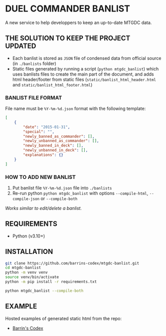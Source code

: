 # DUEL COMMANDER BANLIST
A new service to help developpers to keep an up-to-date MTGDC data.

## THE SOLUTION TO KEEP THE PROJECT UPDATED
* Each banlist is stored as `JSON` file of condensed data from official source (in `./banlists` folder)
* Static files generated by running a script (`python mtgdc_banlist`) which uses banlists files to create the main part of the document, and adds html header/footer from static files (`static/banlist_html_header.html` and `static/banlist_html_footer.html`)

### BANLIST FILE FORMAT
File name must be `%Y-%m-%d.json` format with the following template:
```json
[
    {
        "date": "2015-01-31",
        "special": "",
        "newly_banned_as_commander": [],
        "newly_unbanned_as_commander": [],
        "newly_banned_in_deck": [],
        "newly_unbanned_in_deck": [],
        "explanations": {}
    }
]
```

### HOW TO ADD NEW BANLIST
1. Put banlist file `%Y-%m-%d.json` file into `./banlists`
1. Re-run python `python mtgdc_banlist` with options `--compile-html`, `--compile-json` or `--compile-both`

*Works similar to edit/delete a banlist.*

## REQUIREMENTS
* Python (v3.10+)

## INSTALLATION
```bash
git clone https://github.com/barrins-codex/mtgdc-banlist.git
cd mtgdc-banlist
python -m venv venv
source venv/bin/activate
python -m pip install -r requirements.txt

python mtgdc_banlist --compile-both
```

## EXAMPLE
Hosted examples of generated static html from the repo:
* [Barrin's Codex](https://banlist-beta.barrins-codex.org)
